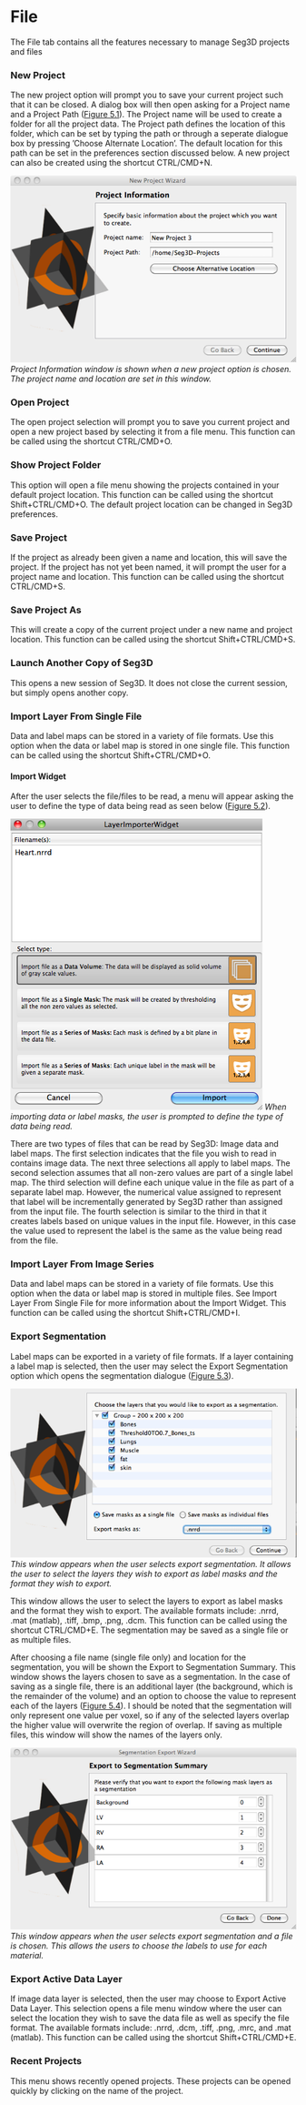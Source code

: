 # File

The File tab contains all the features necessary to manage Seg3D projects and files

### New Project

The new project option will prompt you to save your current project such that it can be closed. A dialog box will then open asking for a Project name and a Project Path (<a href="#newproject">Figure 5.1</a>). The Project name will be used to create a folder for all the project data. The Project path defines the location of this folder, which can be set by typing the path or through a seperate dialogue box by pressing ’Choose Alternate Location’. The default location for this path can be set in the preferences section discussed below. A new project can also be created using the shortcut CTRL/CMD+N.


![newproject](../../Seg3DBasicFunctionality_figures/newProject.png)
*Project Information window is shown when a new project option is chosen. The project name and location are set in this window.*


### Open Project

The open project selection will prompt you to save you current project and open a new project based by selecting it from a file menu. This function can be called using the shortcut CTRL/CMD+O.

### Show Project Folder

This option will open a file menu showing the projects contained in your default project location. This function can be called using the shortcut Shift+CTRL/CMD+O. The default project location can be changed in Seg3D preferences.

### Save Project

If the project as already been given a name and location, this will save the project. If the project has not yet been named, it will prompt the user for a project name and location. This function can be called using the shortcut CTRL/CMD+S.

### Save Project As

This will create a copy of the current project under a new name and project location. This function can be called using the shortcut Shift+CTRL/CMD+S.

### Launch Another Copy of Seg3D

This opens a new session of Seg3D. It does not close the current session, but simply opens another copy.

### Import Layer From Single File

Data and label maps can be stored in a variety of file formats. Use this option when the data or label map is stored in one single file. This function can be called using the shortcut Shift+CTRL/CMD+O.

#### Import Widget

After the user selects the file/files to be read, a menu will appear asking the user to define the type of data being read as seen below (<a href="#ImportWidget">Figure 5.2</a>).

![ImportWidget](../../Seg3DBasicFunctionality_figures/ImportWidget.png)
*When importing data or label masks, the user is prompted to define the type of data being read.*

There are two types of files that can be read by Seg3D: Image data and label maps. The first selection indicates that the file you wish to read in contains image data. The next three selections all apply to label maps. The second selection assumes that all non-zero values are part of a single label map. The third selection will define each unique value in the file as part of a separate label map. However, the numerical value assigned to represent that label will be incrementally generated by Seg3D rather than assigned from the input file. The fourth selection is similar to the third in that it creates labels based on unique values in the input file. However, in this case the value used to represent the label is the same as the value being read from the file.

### Import Layer From Image Series

Data and label maps can be stored in a variety of file formats. Use this option when the data or label map is stored in multiple files. See Import Layer From Single File for more information about the Import Widget. This function can be called using the shortcut Shift+CTRL/CMD+I.

### Export Segmentation

Label maps can be exported in a variety of file formats. If a layer containing a label map is selected, then the user may select the Export Segmentation option which opens the segmentation dialogue (<a href="#ExportSeg">Figure 5.3</a>).

![ExportSeg](../../Seg3DBasicFunctionality_figures/ExportSeg.png)
*This window appears when the user selects export segmentation.  It allows the user to select the layers they wish to export as label masks and the format they wish to export.*

This window allows the user to select the layers to export as label masks and the format they wish to export. The available formats include: .nrrd, .mat (matlab), .tiff, .bmp, .png, .dcm. This function can be called using the shortcut CTRL/CMD+E. The segmentation may be saved as a single file or as multiple files.

After choosing a file name (single file only) and location for the segmentation, you will be shown the Export to Segmentation Summary. This window shows the layers chosen to save as a segmentation. In the case of saving as a single file, there is an additional layer (the background, which is the remainder of the volume) and an option to choose the value to represent each of the layers (<a href="#ExportSeg2">Figure 5.4</a>). I should be noted that the segmentation will only represent one value per voxel, so if any of the selected layers overlap the higher value will overwrite the region of overlap. If saving as multiple files, this window will show the names of the layers only.

![ExportSeg2](../../Seg3DBasicFunctionality_figures/ExportSeg_2.png)
*This window appears when the user selects export segmentation and a file is chosen.  This allows the users to choose the labels to use for each material.*

### Export Active Data Layer

If image data layer is selected, then the user may choose to Export Active Data Layer. This selection opens a file menu window where the user can select the location they wish to save the data file as well as specify the file format. The available formats include: .nrrd, .dcm, .tiff, .png, .mrc, and .mat (matlab). This function can be called using the shortcut Shift+CTRL/CMD+E.

### Recent Projects

This menu shows recently opened projects. These projects can be opened quickly by clicking on the name of the project.
